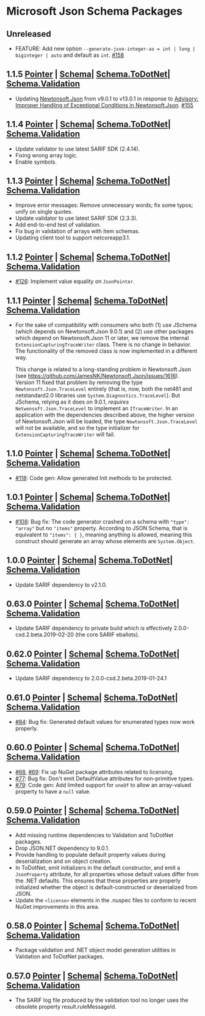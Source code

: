 # Microsoft Json Schema Packages

## **Unreleased**
* FEATURE: Add new option `--generate-json-integer-as = int | long | biginteger | auto` and default as `int`. [#158](https://github.com/microsoft/jschema/pull/158)

## **1.1.5** [Pointer](https://www.nuget.org/packages/Microsoft.Json.Pointer/1.1.5) | [Schema](https://www.nuget.org/packages/Microsoft.Json.Schema/1.1.4)| [Schema.ToDotNet](https://www.nuget.org/packages/Microsoft.Json.Schema.ToDotNet/1.1.4)| [Schema.Validation](https://www.nuget.org/packages/Microsoft.Json.Schema.Validation/1.1.5)
* Updating [Newtonsoft.Json](https://www.nuget.org/packages/Newtonsoft.Json/13.0.1) from v9.0.1 to v13.0.1 in response to [Advisory: Improper Handling of Exceptional Conditions in Newtonsoft.Json](https://github.com/advisories/GHSA-5crp-9r3c-p9vr). [#155](https://github.com/microsoft/jschema/pull/155)

## **1.1.4** [Pointer](https://www.nuget.org/packages/Microsoft.Json.Pointer/1.1.4) | [Schema](https://www.nuget.org/packages/Microsoft.Json.Schema/1.1.4)| [Schema.ToDotNet](https://www.nuget.org/packages/Microsoft.Json.Schema.ToDotNet/1.1.4)| [Schema.Validation](https://www.nuget.org/packages/Microsoft.Json.Schema.Validation/1.1.4)

* Update validator to use latest SARIF SDK (2.4.14).
* Fixing wrong array logic.
* Enable symbols.

## **1.1.3** [Pointer](https://www.nuget.org/packages/Microsoft.Json.Pointer/1.1.3) | [Schema](https://www.nuget.org/packages/Microsoft.Json.Schema/1.1.3)| [Schema.ToDotNet](https://www.nuget.org/packages/Microsoft.Json.Schema.ToDotNet/1.1.3)| [Schema.Validation](https://www.nuget.org/packages/Microsoft.Json.Schema.Validation/1.1.3)

* Improve error messages: Remove unnecessary words; fix some typos; unify on single quotes.
* Update validator to use latest SARIF SDK (2.3.3).
* Add end-to-end test of validation.
* Fix bug in validation of arrays with item schemas.
* Updating client tool to support netcoreapp3.1.

## **1.1.2** [Pointer](https://www.nuget.org/packages/Microsoft.Json.Pointer/1.1.2) | [Schema](https://www.nuget.org/packages/Microsoft.Json.Schema/1.1.2)| [Schema.ToDotNet](https://www.nuget.org/packages/Microsoft.Json.Schema.ToDotNet/1.1.2)| [Schema.Validation](https://www.nuget.org/packages/Microsoft.Json.Schema.Validation/1.1.2)

* [#126](https://github.com/microsoft/jschema/issues/126): Implement value equality on `JsonPointer`.

## **1.1.1** [Pointer](https://www.nuget.org/packages/Microsoft.Json.Pointer/1.1.1) | [Schema](https://www.nuget.org/packages/Microsoft.Json.Schema/1.1.1)| [Schema.ToDotNet](https://www.nuget.org/packages/Microsoft.Json.Schema.ToDotNet/1.1.1)| [Schema.Validation](https://www.nuget.org/packages/Microsoft.Json.Schema.Validation/1.1.1)

* For the sake of compatibility with consumers who both (1) use JSchema (which depends on Newtonsoft.Json 9.0.1) and (2) use other packages which depend on Newtonsoft.Json 11 or later, we remove the internal `ExtensionCapturingTraceWriter` class.
There is no change in behavior. The functionality of the removed class is now implemented in a different way.

    This change is related to a long-standing problem in Newtonsoft.Json (see https://github.com/JamesNK/Newtonsoft.Json/issues/1616). Version 11 fixed that problem by removing the type `Newtonsoft.Json.TraceLevel` entirely
(that is, now, both the net461 and netstandard2.0 libraries use `System.Diagnostics.TraceLevel`). But JSchema, relying as it does on 9.0.1, _requires_ `Netwonsoft.Json.TraceLevel` to implement an `ITraceWriter`.
In an application with the dependencies described above, the higher version of Newtonsoft.Json will be loaded, the type `Newtonsoft.Json.TraceLevel` will not be available, and so the type initializer for `ExtensionCapturingTraceWriter` will fail.

## **1.1.0** [Pointer](https://www.nuget.org/packages/Microsoft.Json.Pointer/1.1.0) | [Schema](https://www.nuget.org/packages/Microsoft.Json.Schema/1.1.0)| [Schema.ToDotNet](https://www.nuget.org/packages/Microsoft.Json.Schema.ToDotNet/1.1.0)| [Schema.Validation](https://www.nuget.org/packages/Microsoft.Json.Schema.Validation/1.1.0)

* [#118](https://github.com/microsoft/jschema/issues/118): Code gen: Allow generated Init methods to be protected.

## **1.0.1** [Pointer](https://www.nuget.org/packages/Microsoft.Json.Pointer/1.0.1) | [Schema](https://www.nuget.org/packages/Microsoft.Json.Schema/1.0.1)| [Schema.ToDotNet](https://www.nuget.org/packages/Microsoft.Json.Schema.ToDotNet/1.0.1)| [Schema.Validation](https://www.nuget.org/packages/Microsoft.Json.Schema.Validation/1.0.1)

* [#108](https://github.com/microsoft/jschema/issues/108): Bug fix: The code generator crashed on a schema with `"type": "array"` but no `"items"` property.
According to JSON Schema, that is equivalent to `"items": { }`, meaning anything is allowed, meaning this construct should generate an array whose elements are `System.Object`.

## **1.0.0** [Pointer](https://www.nuget.org/packages/Microsoft.Json.Pointer/1.0.0) | [Schema](https://www.nuget.org/packages/Microsoft.Json.Schema/1.0.0)| [Schema.ToDotNet](https://www.nuget.org/packages/Microsoft.Json.Schema.ToDotNet/1.0.0)| [Schema.Validation](https://www.nuget.org/packages/Microsoft.Json.Schema.Validation/1.0.0)

* Update SARIF dependency to v2.1.0.

## **0.63.0** [Pointer](https://www.nuget.org/packages/Microsoft.Json.Pointer/0.63.0) | [Schema](https://www.nuget.org/packages/Microsoft.Json.Schema/0.63.0)| [Schema.ToDotNet](https://www.nuget.org/packages/Microsoft.Json.Schema.ToDotNet/0.63.0)| [Schema.Validation](https://www.nuget.org/packages/Microsoft.Json.Schema.Validation/0.63.0)

* Update SARIF dependency to private build which is effectively 2.0.0-csd.2.beta.2019-02-20 (the core SARIF eballots).

## **0.62.0** [Pointer](https://www.nuget.org/packages/Microsoft.Json.Pointer/0.62.0) | [Schema](https://www.nuget.org/packages/Microsoft.Json.Schema/0.62.0)| [Schema.ToDotNet](https://www.nuget.org/packages/Microsoft.Json.Schema.ToDotNet/0.62.0)| [Schema.Validation](https://www.nuget.org/packages/Microsoft.Json.Schema.Validation/0.62.0)

* Update SARIF dependency to 2.0.0-csd.2.beta.2019-01-24.1

## **0.61.0** [Pointer](https://www.nuget.org/packages/Microsoft.Json.Pointer/0.61.0) | [Schema](https://www.nuget.org/packages/Microsoft.Json.Schema/0.61.0)| [Schema.ToDotNet](https://www.nuget.org/packages/Microsoft.Json.Schema.ToDotNet/0.61.0)| [Schema.Validation](https://www.nuget.org/packages/Microsoft.Json.Schema.Validation/0.61.0)

* [#84](https://github.com/microsoft/jschema/issues/84): Bug fix: Generated default values for enumerated types now work properly.

## **0.60.0** [Pointer](https://www.nuget.org/packages/Microsoft.Json.Pointer/0.60.0) | [Schema](https://www.nuget.org/packages/Microsoft.Json.Schema/0.60.0)| [Schema.ToDotNet](https://www.nuget.org/packages/Microsoft.Json.Schema.ToDotNet/0.60.0)| [Schema.Validation](https://www.nuget.org/packages/Microsoft.Json.Schema.Validation/0.60.0)

* [#68](https://github.com/microsoft/jschema/issues/68), [#69](https://github.com/microsoft/jschema/issues/69): Fix up NuGet package attributes related to licensing.
* [#77](https://github.com/microsoft/jschema/issues/77): Bug fix: Don't emit DefaultValue attributes for non-primitive types.
* [#79](https://github.com/microsoft/jschema/issues/79): Code gen: Add limited support for `oneOf` to allow an array-valued property to have a `null` value.

## **0.59.0** [Pointer](https://www.nuget.org/packages/Microsoft.Json.Pointer/0.59.0) | [Schema](https://www.nuget.org/packages/Microsoft.Json.Schema/0.59.0)| [Schema.ToDotNet](https://www.nuget.org/packages/Microsoft.Json.Schema.ToDotNet/0.59.0)| [Schema.Validation](https://www.nuget.org/packages/Microsoft.Json.Schema.Validation/0.59.0)
* Add missing runtime dependencies to Validation and ToDotNet packages.
* Drop JSON.NET dependency to 9.0.1.
* Provide handling to populate default property values during deserialization and on object creation.
* In ToDotNet, emit initializers in the default constructor, and emit a `JsonProperty` attribute, for all properties whose default values differ from the .NET defaults. This ensures that these properties are properly initialized whether the object is default-constructed or deserialized from JSON.
* Update the `<license>` elements in the .nuspec files to conform to recent NuGet improvements in this area.

## **0.58.0** [Pointer](https://www.nuget.org/packages/Microsoft.Json.Pointer/0.58.0) | [Schema](https://www.nuget.org/packages/Microsoft.Json.Schema/0.58.0)| [Schema.ToDotNet](https://www.nuget.org/packages/Microsoft.Json.Schema.ToDotNet/0.58.0)| [Schema.Validation](https://www.nuget.org/packages/Microsoft.Json.Schema.Validation/0.58.0)
* Package validation and .NET object model generation utilities in Validation and ToDotNet packages.

## **0.57.0** [Pointer](https://www.nuget.org/packages/Microsoft.Json.Pointer/0.57.0) | [Schema](https://www.nuget.org/packages/Microsoft.Json.Schema/0.57.0)| [Schema.ToDotNet](https://www.nuget.org/packages/Microsoft.Json.Schema.ToDotNet/0.57.0)| [Schema.Validation](https://www.nuget.org/packages/Microsoft.Json.Schema.Validation/0.57.0)
* The SARIF log file produced by the validation tool no longer uses the obsolete property result.ruleMessageId.
